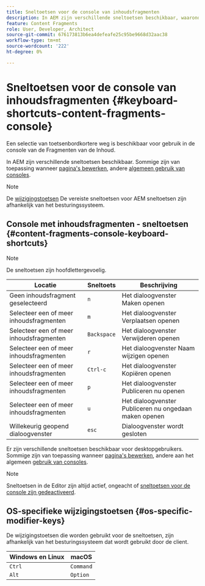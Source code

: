```yaml
---
title: Sneltoetsen voor de console van inhoudsfragmenten
description: In AEM zijn verschillende sneltoetsen beschikbaar, waaronder enkele voor het beheer van Content Fragments
feature: Content Fragments
role: User, Developer, Architect
source-git-commit: 676173813b6ea4defeafe25c95be9668d32aac38
workflow-type: tm+mt
source-wordcount: '222'
ht-degree: 0%

---
```



# Sneltoetsen voor de console van inhoudsfragmenten {#keyboard-shortcuts-content-fragments-console}

Een selectie van toetsenbordkortere weg is beschikbaar voor gebruik in de console van de Fragmenten van de Inhoud.

In AEM zijn verschillende sneltoetsen beschikbaar. Sommige zijn van toepassing wanneer [pagina&#39;s bewerken](/help/sites-cloud/authoring/fundamentals/keyboard-shortcuts.md), andere [algemeen gebruik van consoles](/help/sites-cloud/authoring/getting-started/keyboard-shortcuts.md).

>[!NOTE]
>
>De [wijzigingstoetsen](#os-specific-modifier-keys) De vereiste sneltoetsen voor AEM sneltoetsen zijn afhankelijk van het besturingssysteem.

## Console met inhoudsfragmenten - sneltoetsen {#content-fragments-console-keyboard-shortcuts}

>[!NOTE]
>
>De sneltoetsen zijn hoofdlettergevoelig.

| Locatie | Sneltoets | Beschrijving |
|---|---|---|
| Geen inhoudsfragment geselecteerd | `n` | Het dialoogvenster Maken openen |
| Selecteer een of meer inhoudsfragmenten | `m` | Het dialoogvenster Verplaatsen openen |
| Selecteer een of meer inhoudsfragmenten | `Backspace` | Het dialoogvenster Verwijderen openen |
| Selecteer een of meer inhoudsfragmenten | `r` | Het dialoogvenster Naam wijzigen openen |
| Selecteer een of meer inhoudsfragmenten | `Ctrl-c` | Het dialoogvenster Kopiëren openen |
| Selecteer een of meer inhoudsfragmenten | `p` | Het dialoogvenster Publiceren nu openen |
| Selecteer een of meer inhoudsfragmenten | `u` | Het dialoogvenster Publiceren nu ongedaan maken openen |
| Willekeurig geopend dialoogvenster | `esc` | Dialoogvenster wordt gesloten |

Er zijn verschillende sneltoetsen beschikbaar voor desktopgebruikers. Sommige zijn van toepassing wanneer [pagina&#39;s bewerken](/help/sites-cloud/authoring/fundamentals/keyboard-shortcuts.md), andere aan het algemeen [gebruik van consoles](/help/sites-cloud/authoring/getting-started/keyboard-shortcuts.md).

>[!NOTE]
>
>Sneltoetsen in de Editor zijn altijd actief, ongeacht of [sneltoetsen voor de console zijn gedeactiveerd](/help/sites-cloud/authoring/getting-started/keyboard-shortcuts.md#deactivating-keyboard-shortcuts).

## OS-specifieke wijzigingstoetsen {#os-specific-modifier-keys}

De wijzigingstoetsen die worden gebruikt voor de sneltoetsen, zijn afhankelijk van het besturingssysteem dat wordt gebruikt door de client.

| Windows en Linux | macOS |
|---|---|
| `Ctrl` | `Command` |
| `Alt` | `Option` |
